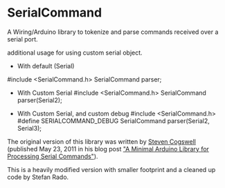 SerialCommand
=============
A Wiring/Arduino library to tokenize and parse commands received over a serial port. 

additional usage for using custom serial object.

* With default (Serial)

#include <SerialCommand.h>
SerialCommand parser;

* With Custom Serial
#include <SerialCommand.h>
SerialCommand parser(Serial2);

* With Custom Serial, and custom debug
#include <SerialCommand.h>
#define SERIALCOMMAND_DEBUG
SerialCommand parser(Serial2, Serial3);


The original version of this library was written by [Steven Cogswell](http://husks.wordpress.com) (published May 23, 2011 in his blog post ["A Minimal Arduino Library for Processing Serial Commands"](http://husks.wordpress.com/2011/05/23/a-minimal-arduino-library-for-processing-serial-commands/)).

This is a heavily modified version with smaller footprint and a cleaned up code by Stefan Rado.
